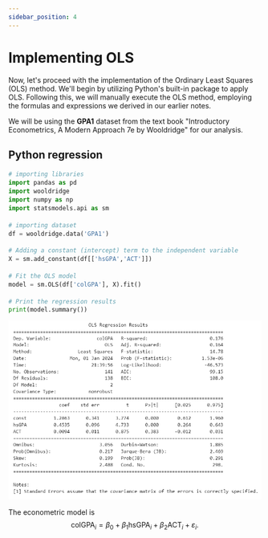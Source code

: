 ```yaml
---
sidebar_position: 4
---
```

# Implementing OLS
<div style={{ textAlign: 'justify' }}>
Now, let's proceed with the implementation of the Ordinary Least Squares (OLS) method. We'll begin by utilizing Python's built-in package to apply OLS. Following this, we will manually execute the OLS method, employing the formulas and expressions we derived in our earlier notes.

We will be using the **GPA1** dataset from the text book "Introductory Econometrics, A Modern Approach 7e by Wooldridge" for our analysis.
</div>

## Python regression

```python
# importing libraries
import pandas as pd
import wooldridge
import numpy as np
import statsmodels.api as sm

# importing dataset
df = wooldridge.data('GPA1')

# Adding a constant (intercept) term to the independent variable
X = sm.add_constant(df[['hsGPA','ACT']])

# Fit the OLS model
model = sm.OLS(df['colGPA'], X).fit()

# Print the regression results
print(model.summary())
```
![png](assets/reg1.png)

The econometric model is
$$
\text{colGPA}_i= \beta_0 + \beta_1\text{hsGPA}_i + \beta_2\text{ACT}_i + \varepsilon_i.
$$